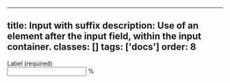 <!--
 *              © 2025 Visa
 *
 * Licensed under the Apache License, Version 2.0 (the "License");
 * you may not use this file except in compliance with the License.
 * You may obtain a copy of the License at
 *
 *         http://www.apache.org/licenses/LICENSE-2.0
 *
 * Unless required by applicable law or agreed to in writing, software
 * distributed under the License is distributed on an "AS IS" BASIS,
 * WITHOUT WARRANTIES OR CONDITIONS OF ANY KIND, either express or implied.
 * See the License for the specific language governing permissions and
 * limitations under the License.
 *
 -->
---
title: Input with suffix
description: Use of an element after the input field, within the input container. 
classes: []
tags: ['docs']
order: 8
---

<div class="v-flex v-flex-col">
  <label class="v-label" for="input-test-suffix">
    Label (required)
  </label>
  <div class="v-input-container v-surface v-flex-row">
    <input aria-describedby="suffix-example" class="v-input" id="input-test-suffix" name="text-input-field" type="text"/>
    <span class="v-typography-body-2-bold" id="suffix-example">
      %
    </span>
  </div>
</div>
